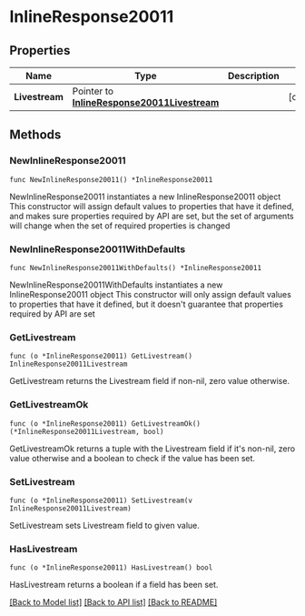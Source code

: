# InlineResponse20011

## Properties

Name | Type | Description | Notes
------------ | ------------- | ------------- | -------------
**Livestream** | Pointer to [**InlineResponse20011Livestream**](InlineResponse20011Livestream.md) |  | [optional] 

## Methods

### NewInlineResponse20011

`func NewInlineResponse20011() *InlineResponse20011`

NewInlineResponse20011 instantiates a new InlineResponse20011 object
This constructor will assign default values to properties that have it defined,
and makes sure properties required by API are set, but the set of arguments
will change when the set of required properties is changed

### NewInlineResponse20011WithDefaults

`func NewInlineResponse20011WithDefaults() *InlineResponse20011`

NewInlineResponse20011WithDefaults instantiates a new InlineResponse20011 object
This constructor will only assign default values to properties that have it defined,
but it doesn't guarantee that properties required by API are set

### GetLivestream

`func (o *InlineResponse20011) GetLivestream() InlineResponse20011Livestream`

GetLivestream returns the Livestream field if non-nil, zero value otherwise.

### GetLivestreamOk

`func (o *InlineResponse20011) GetLivestreamOk() (*InlineResponse20011Livestream, bool)`

GetLivestreamOk returns a tuple with the Livestream field if it's non-nil, zero value otherwise
and a boolean to check if the value has been set.

### SetLivestream

`func (o *InlineResponse20011) SetLivestream(v InlineResponse20011Livestream)`

SetLivestream sets Livestream field to given value.

### HasLivestream

`func (o *InlineResponse20011) HasLivestream() bool`

HasLivestream returns a boolean if a field has been set.


[[Back to Model list]](../README.md#documentation-for-models) [[Back to API list]](../README.md#documentation-for-api-endpoints) [[Back to README]](../README.md)



